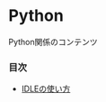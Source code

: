 # Python
Python関係のコンテンツ

### 目次
- [IDLEの使い方](https://github.com/datasci-terakoya/blob/master/Python.ipynb)
